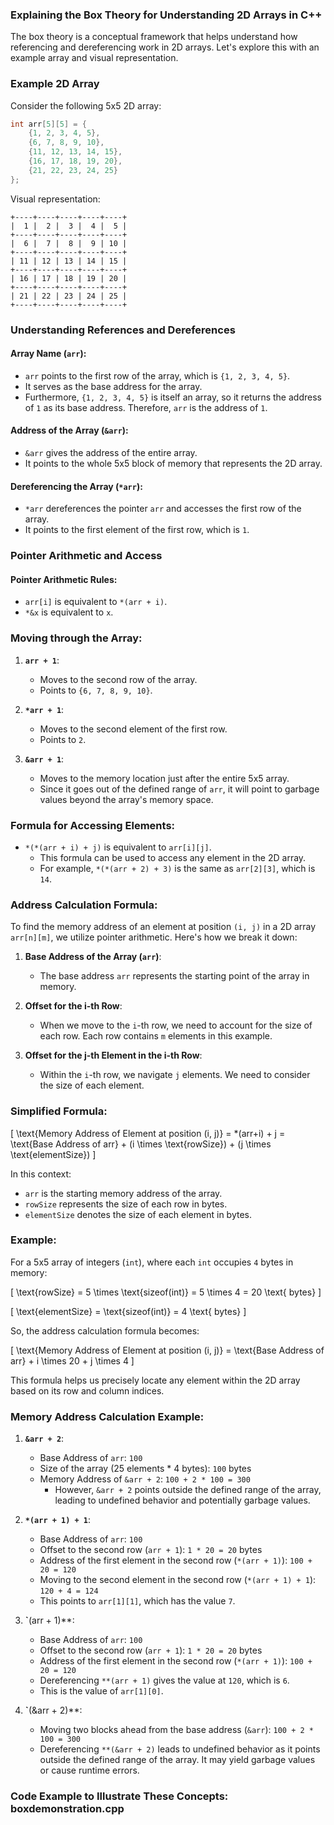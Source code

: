 ### Explaining the Box Theory for Understanding 2D Arrays in C++

The box theory is a conceptual framework that helps understand how referencing and dereferencing work in 2D arrays. Let's explore this with an example array and visual representation.

### Example 2D Array

Consider the following 5x5 2D array:

```cpp
int arr[5][5] = {
    {1, 2, 3, 4, 5},
    {6, 7, 8, 9, 10},
    {11, 12, 13, 14, 15},
    {16, 17, 18, 19, 20},
    {21, 22, 23, 24, 25}
};
```

Visual representation:

```
+----+----+----+----+----+
|  1 |  2 |  3 |  4 |  5 |
+----+----+----+----+----+
|  6 |  7 |  8 |  9 | 10 |
+----+----+----+----+----+
| 11 | 12 | 13 | 14 | 15 |
+----+----+----+----+----+
| 16 | 17 | 18 | 19 | 20 |
+----+----+----+----+----+
| 21 | 22 | 23 | 24 | 25 |
+----+----+----+----+----+
```

### Understanding References and Dereferences

#### Array Name (`arr`):

- `arr` points to the first row of the array, which is `{1, 2, 3, 4, 5}`.
- It serves as the base address for the array.
- Furthermore, `{1, 2, 3, 4, 5}` is itself an array, so it returns the address of `1` as its base address. Therefore, `arr` is the address of `1`.

#### Address of the Array (`&arr`):

- `&arr` gives the address of the entire array.
- It points to the whole 5x5 block of memory that represents the 2D array.

#### Dereferencing the Array (`*arr`):

- `*arr` dereferences the pointer `arr` and accesses the first row of the array.
- It points to the first element of the first row, which is `1`.

### Pointer Arithmetic and Access

#### Pointer Arithmetic Rules:

- `arr[i]` is equivalent to `*(arr + i)`.
- `*&x` is equivalent to `x`.

### Moving through the Array:

1. **`arr + 1`**:

   - Moves to the second row of the array.
   - Points to `{6, 7, 8, 9, 10}`.

2. **`*arr + 1`**:

   - Moves to the second element of the first row.
   - Points to `2`.

3. **`&arr + 1`**:
   - Moves to the memory location just after the entire 5x5 array.
   - Since it goes out of the defined range of `arr`, it will point to garbage values beyond the array's memory space.

### Formula for Accessing Elements:

- `*(*(arr + i) + j)` is equivalent to `arr[i][j]`.
  - This formula can be used to access any element in the 2D array.
  - For example, `*(*(arr + 2) + 3)` is the same as `arr[2][3]`, which is `14`.

### Address Calculation Formula:

To find the memory address of an element at position `(i, j)` in a 2D array `arr[n][m]`, we utilize pointer arithmetic. Here's how we break it down:

1. **Base Address of the Array (`arr`)**:

   - The base address `arr` represents the starting point of the array in memory.

2. **Offset for the i-th Row**:

   - When we move to the `i`-th row, we need to account for the size of each row. Each row contains `m` elements in this example.

3. **Offset for the j-th Element in the i-th Row**:
   - Within the `i`-th row, we navigate `j` elements. We need to consider the size of each element.

### Simplified Formula:

\[ \text{Memory Address of Element at position (i, j)} = *(arr+i) + j = \text{Base Address of arr} + (i \times \text{rowSize}) + (j \times \text{elementSize}) \]

In this context:

- `arr` is the starting memory address of the array.
- `rowSize` represents the size of each row in bytes.
- `elementSize` denotes the size of each element in bytes.

### Example:

For a 5x5 array of integers (`int`), where each `int` occupies `4` bytes in memory:

\[ \text{rowSize} = 5 \times \text{sizeof(int)} = 5 \times 4 = 20 \text{ bytes} \]

\[ \text{elementSize} = \text{sizeof(int)} = 4 \text{ bytes} \]

So, the address calculation formula becomes:

\[ \text{Memory Address of Element at position (i, j)} = \text{Base Address of arr} + i \times 20 + j \times 4 \]

This formula helps us precisely locate any element within the 2D array based on its row and column indices.

### Memory Address Calculation Example:

1. **`&arr + 2`**:

   - Base Address of `arr`: `100`
   - Size of the array (25 elements \* 4 bytes): `100` bytes
   - Memory Address of `&arr + 2`: `100 + 2 * 100 = 300`
     - However, `&arr + 2` points outside the defined range of the array, leading to undefined behavior and potentially garbage values.

2. **`*(arr + 1) + 1`**:

   - Base Address of `arr`: `100`
   - Offset to the second row (`arr + 1`): `1 * 20 = 20` bytes
   - Address of the first element in the second row (`*(arr + 1)`): `100 + 20 = 120`
   - Moving to the second element in the second row (`*(arr + 1) + 1`): `120 + 4 = 124`
   - This points to `arr[1][1]`, which has the value `7`.

3. **`**(arr + 1)\*\*:

   - Base Address of `arr`: `100`
   - Offset to the second row (`arr + 1`): `1 * 20 = 20` bytes
   - Address of the first element in the second row (`*(arr + 1)`): `100 + 20 = 120`
   - Dereferencing `**(arr + 1)` gives the value at `120`, which is `6`.
   - This is the value of `arr[1][0]`.

4. **`**(&arr + 2)\*\*:

   - Moving two blocks ahead from the base address (`&arr`): `100 + 2 * 100 = 300`
   - Dereferencing `**(&arr + 2)` leads to undefined behavior as it points outside the defined range of the array. It may yield garbage values or cause runtime errors.

### Code Example to Illustrate These Concepts: boxdemonstration.cpp
